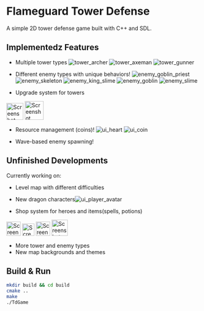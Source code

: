 # Flameguard Tower Defense

A simple 2D tower defense game built with C++ and SDL.

## Implementedz Features
- Multiple tower types 
![tower_archer](https://github.com/user-attachments/assets/01a8115b-dc36-4f8d-b61b-9c774d2771e1)
![tower_axeman](https://github.com/user-attachments/assets/ccbf6ccf-38da-4f77-83c0-2d774e718dfb)
![tower_gunner](https://github.com/user-attachments/assets/bec8380a-a28e-439f-a5b5-dabd3547ef9a)

- Different enemy types with unique behaviors!
![enemy_goblin_priest](https://github.com/user-attachments/assets/50d02e02-fffb-4f6d-a146-d483040da155)
![enemy_skeleton](https://github.com/user-attachments/assets/814ffa1a-59af-43ea-999e-3a29b1cb4ce0)
![enemy_king_slime](https://github.com/user-attachments/assets/91ec29a1-ca20-4178-827a-2f468c00c850)
![enemy_goblin](https://github.com/user-attachments/assets/6b370bde-1b80-4783-90c9-8acdf3d862d1)
![enemy_slime](https://github.com/user-attachments/assets/14d552c2-da51-44ea-8004-ce4f63e6a18f)

- Upgrade system for towers
<img width="44" alt="Screenshot 2025-06-17 at 12 02 15 PM" src="https://github.com/user-attachments/assets/4ae97ff2-bc5a-482c-9ecc-3f5f42117dba" />
<img width="49" alt="Screenshot 2025-06-17 at 12 02 39 PM" src="https://github.com/user-attachments/assets/67afb4fe-fc5c-45b6-9e7b-600477370124" />


- Resource management (coins)!
![ui_heart](https://github.com/user-attachments/assets/0f2201ac-afe6-4294-b6c5-6a6731e206dd)
![ui_coin](https://github.com/user-attachments/assets/217487d8-96a1-43f2-9cd2-a848803f1fa2)

- Wave-based enemy spawning!



## Unfinished Developments

Currently working on:

- Level map with different difficulties
- New dragon characters![ui_player_avatar](https://github.com/user-attachments/assets/92e0825c-ced0-44d8-b5d8-e6e16bff2777)

- Shop system for heroes and items(spells, potions)
<img width="37" alt="Screenshot 2025-06-17 at 12 00 32 PM" src="https://github.com/user-attachments/assets/bb2109cb-c2ca-4d44-a502-dee822b67faa" />
<img width="32" alt="Screenshot 2025-06-17 at 12 00 44 PM" src="https://github.com/user-attachments/assets/65a0cb2a-e9df-45ac-9d9a-841fbecedc2f" />
<img width="37" alt="Screenshot 2025-06-17 at 12 00 51 PM" src="https://github.com/user-attachments/assets/d0081b1f-bc2d-4ea2-9967-c0e5612aeffd" />
<img width="42" alt="Screenshot 2025-06-17 at 12 01 05 PM" src="https://github.com/user-attachments/assets/0b501e7c-fb6a-41cf-a363-926b9f8165ae" />

- More tower and enemy types
- New map backgrounds and themes

## Build & Run
```bash
mkdir build && cd build
cmake ..
make
./TdGame
```
